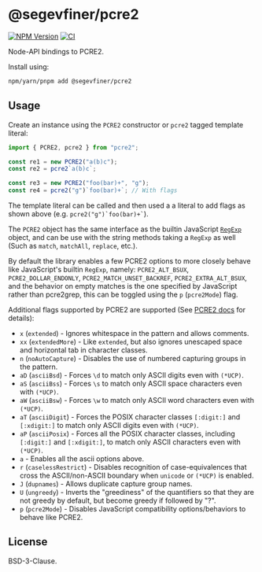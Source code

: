 # @segevfiner/pcre2
[![NPM Version](https://img.shields.io/npm/v/%40segevfiner%2Fpcre2)](https://www.npmjs.com/package/@segevfiner/pcre2)
[![CI](https://github.com/segevfiner/node-pcre2/actions/workflows/ci.yml/badge.svg)](https://github.com/segevfiner/node-pcre2/actions/workflows/ci.yml)

Node-API bindings to PCRE2.

Install using:
```sh
npm/yarn/pnpm add @segevfiner/pcre2
```

## Usage

Create an instance using the `PCRE2` constructor or `pcre2` tagged template literal:
```ts
import { PCRE2, pcre2 } from "pcre2";

const re1 = new PCRE2("a(b)c");
const re2 = pcre2`a(b)c`;

const re3 = new PCRE2("foo(bar)+", "g");
const re4 = pcre2("g")`foo(bar)+`; // With flags
```

The template literal can be called and then used a a literal to add flags as
shown above (e.g. `` pcre2("g")`foo(bar)+` ``).

The `PCRE2` object has the same interface as the builtin JavaScript [`RegExp`]
object, and can be use with the string methods taking a `RegExp` as well (Such
as `match`, `matchAll`, `replace`, etc.).

By default the library enables a few PCRE2 options to more closely behave like
JavaScript's builtin `RegExp`, namely: `PCRE2_ALT_BSUX`, `PCRE2_DOLLAR_ENDONLY`, `PCRE2_MATCH_UNSET_BACKREF`, `PCRE2_EXTRA_ALT_BSUX`, and the behavior on empty matches is the one specified by JavaScript rather than pcre2grep, this can be toggled using the `p` (`pcre2Mode`) flag.

Additional flags supported by PCRE2 are supported (See [PCRE2 docs] for details):
* `x` (`extended`) - Ignores whitespace in the pattern and allows comments.
* `xx` (`extendedMore`) - Like `extended`, but also ignores unescaped
  space and horizontal tab in character classes.
* `n` (`noAutoCapture`) - Disables the use of numbered capturing groups in the pattern.
* `aD` (`asciiBsd`) - Forces `\d` to match only ASCII digits even with `(*UCP)`.
* `aS` (`asciiBss`) - Forces `\s` to match only ASCII space characters even with `(*UCP)`.
* `aW` (`asciiBsw`) - Forces `\w` to match only ASCII word characters even with `(*UCP)`.
* `aT` (`asciiDigit`) - Forces the POSIX character classes `[:digit:]` and `[:xdigit:]` to match only ASCII digits even with `(*UCP)`.
* `aP` (`asciiPosix`) - Forces all the POSIX character classes, including `[:digit:]` and `[:xdigit:]`, to match only ASCII characters even with `(*UCP)`.
* `a` - Enables all the ascii options above.
* `r` (`caselessRestrict`) - Disables recognition of case-equivalences that cross the ASCII/non-ASCII boundary when `unicode` or `(*UCP)` is enabled.
* `J` (`dupnames`) - Allows duplicate capture group names.
* `U` (`ungreedy`) - Inverts the "greediness" of the quantifiers so that they are not greedy by default, but become greedy if followed by "?".
* `p` (`pcre2Mode`) - Disables JavaScript compatibility options/behaviors to behave like PCRE2.

[`RegExp`]: https://developer.mozilla.org/en-US/docs/Web/JavaScript/Reference/Global_Objects/RegExp
[PCRE2 docs]: https://pcre2project.github.io/pcre2/doc/

## License
BSD-3-Clause.
